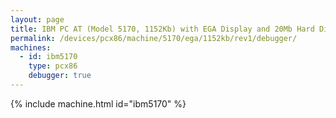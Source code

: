 ```yaml
---
layout: page
title: IBM PC AT (Model 5170, 1152Kb) with EGA Display and 20Mb Hard Disk
permalink: /devices/pcx86/machine/5170/ega/1152kb/rev1/debugger/
machines:
  - id: ibm5170
    type: pcx86
    debugger: true
---
```


{% include machine.html id="ibm5170" %}
